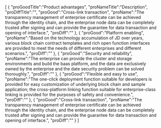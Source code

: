 [
	{
		"proGoodTitle":"Product advantages",
		"proNameTitle":"Description",
		"proDiffTitle":"",
		"proGood":"Cross-link transaction",
		"proName":"The transparency management of enterprise certificate can be achieved through the identity chain, and the enterprise node data can be completely trusted after signing and can provide the guarantee for data transaction and opening of interface.",
		"proDiff":""
	},
	{
		"proGood":"Platform enabling",
		"proName":"Based on the technology accumulation of JD over years, various block chain contract templates and rich open function interfaces are provided to meet the needs of different enterprises and different scenarios.",
		"proDiff":""
	},
	{
		"proGood":"Security and reliability",
		"proName":"The enterprise can provide the cluster and storage environments and build the baas platform, and the data are exclusively owned by the enterprise and the date security problem can be solved thoroughly.",
		"proDiff":""
	},
	{
		"proGood":"Flexible and easy to use",
		"proName":"The one-click deployment function suitable for developers is provided for easy customization of underlying block chain and sample application; the cross-platform linking function suitable for enterprise-class linking is provided for the purposes of safety and convenience.",
		"proDiff":""
	},
	{
		"proGood":"Cross-link transaction",
		"proName":"The transparency management of enterprise certificate can be achieved through the identity chain, and the enterprise node data can be completely trusted after signing and can provide the guarantee for data transaction and opening of interface.",
		"proDiff":""
	}
]